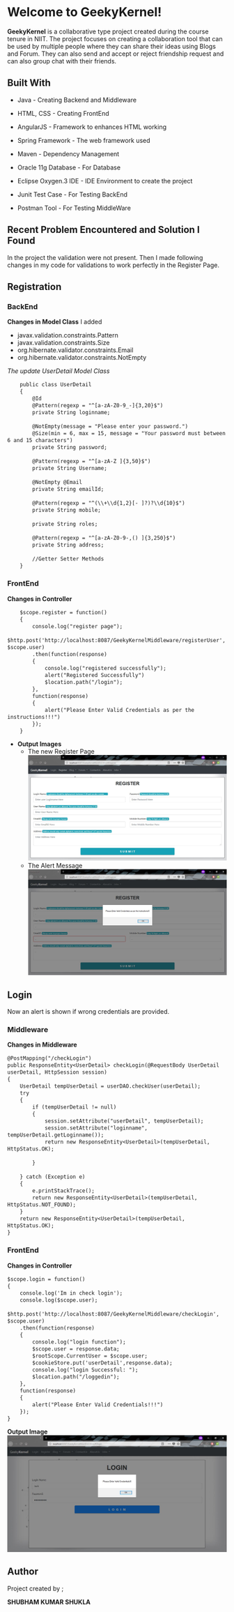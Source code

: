 # Welcome to GeekyKernel!

**GeekyKernel** is a collaborative type project created during the course tenure in NIIT. The project focuses on creating a collaboration tool that can be used by multiple people where they can share their ideas using Blogs and Forum. They can also send and accept or reject friendship request and can also group chat with their friends.

## Built With
- Java - Creating Backend and Middleware

- HTML, CSS - Creating FrontEnd

- AngularJS - Framework to enhances HTML working

- Spring Framework - The web framework used

- Maven - Dependency Management

- Oracle 11g Database - For Database

- Eclipse Oxygen.3 IDE - IDE Environment to create the project

- Junit Test Case - For Testing BackEnd

- Postman Tool - For Testing MiddleWare


##  Recent Problem Encountered and Solution I Found

In the project the validation were not present. Then I made following changes in my code for validations to work perfectly in the Register Page. 

## Registration

### BackEnd

 **Changes in Model Class** 
I added
   *  javax.validation.constraints.Pattern    
   *  javax.validation.constraints.Size    
   * org.hibernate.validator.constraints.Email    
   * org.hibernate.validator.constraints.NotEmpty

*The update UserDetail Model Class*


        public class UserDetail 
        {   	
        	@Id
        	@Pattern(regexp = "^[a-zA-Z0-9_-]{3,20}$")
        	private String loginname;
        	
        	@NotEmpty(message = "Please enter your password.")
            @Size(min = 6, max = 15, message = "Your password must between 6 and 15 characters")
        	private String password;
        	
        	@Pattern(regexp = "^[a-zA-Z ]{3,50}$")
        	private String Username;
        	
        	@NotEmpty @Email
        	private String emailId;
        	
        	@Pattern(regexp = "^(\\+\\d{1,2}[- ]?)?\\d{10}$")
        	private String mobile;
        	
        	private String roles;
        	
        	@Pattern(regexp = "^[a-zA-Z0-9-,() ]{3,250}$")
        	private String address; 
        	
        	//Getter Setter Methods
        }
    
   

### FrontEnd

   **Changes in Controller**
    		
    	$scope.register = function()
    	{
    	    console.log("register page");
    	    $http.post('http://localhost:8087/GeekyKernelMiddleware/registerUser', $scope.user)
    	    .then(function(response)
    		{
    			console.log("registered successfully");
    			alert("Registered Successfully")
    			$location.path("/login");
    		},
    		function(response)
    		{
    			alert("Please Enter Valid Credentials as per the instructions!!!")
    		});
    	}
   
- **Output Images**
  * The new Register Page
![New Register Page](https://github.com/shubhamshukla7794/GeekyKernel/blob/master/ScreenShots/New%20Register%20Page.JPG)
  * The Alert Message
  ![Alert msg of Register](https://github.com/shubhamshukla7794/GeekyKernel/blob/master/ScreenShots/Alert%20msg%20of%20Register.JPG)

## Login
Now an alert is shown if wrong credentials are provided.

### Middleware
**Changes in Middleware**

		
	@PostMapping("/checkLogin")
	public ResponseEntity<UserDetail> checkLogin(@RequestBody UserDetail userDetail, HttpSession session)
	{
		UserDetail tempUserDetail = userDAO.checkUser(userDetail);
		try 
		{
			if (tempUserDetail != null)
			{
				session.setAttribute("userDetail", tempUserDetail);
				session.setAttribute("loginname", tempUserDetail.getLoginname());
				return new ResponseEntity<UserDetail>(tempUserDetail, HttpStatus.OK);

			} 
			
		} catch (Exception e) 
		{
			e.printStackTrace();
			return new ResponseEntity<UserDetail>(tempUserDetail, HttpStatus.NOT_FOUND);				
		}
	    return new ResponseEntity<UserDetail>(tempUserDetail, HttpStatus.OK);
	}


### FrontEnd
**Changes in Controller**
	
	$scope.login = function()
	{
		console.log('Im in check login');		
		console.log($scope.user);
		$http.post('http://localhost:8087/GeekyKernelMiddleware/checkLogin', $scope.user)
		.then(function(response)
		{
			console.log("login function");
			$scope.user = response.data;
			$rootScope.CurrentUser = $scope.user;
			$cookieStore.put('userDetail',response.data);
			console.log("login Successful: ");
			$location.path("/loggedin");
		},
		function(response)
		{
			alert("Please Enter Valid Credentials!!!")
		});
	}

**Output Image**
![Alert msg of Login](https://github.com/shubhamshukla7794/GeekyKernel/blob/master/ScreenShots/Alert%20msg%20of%20Login.JPG)


##  Author

Project created by ;

**SHUBHAM KUMAR SHUKLA**